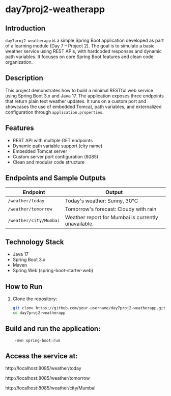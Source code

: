 # day7proj2-weatherapp

## Introduction
`day7proj2-weatherapp` is a simple Spring Boot application developed as part of a learning module (Day 7 – Project 2). The goal is to simulate a basic weather service using REST APIs, with hardcoded responses and dynamic path variables. It focuses on core Spring Boot features and clean code organization.

## Description
This project demonstrates how to build a minimal RESTful web service using Spring Boot 3.x and Java 17. The application exposes three endpoints that return plain text weather updates. It runs on a custom port and showcases the use of embedded Tomcat, path variables, and externalized configuration through `application.properties`.

## Features
- REST API with multiple GET endpoints
- Dynamic path variable support (city name)
- Embedded Tomcat server
- Custom server port configuration (8085)
- Clean and modular code structure

## Endpoints and Sample Outputs
| Endpoint                  | Output                                                  |
|---------------------------|----------------------------------------------------------|
| `/weather/today`          | Today's weather: Sunny, 30°C                             |
| `/weather/tomorrow`       | Tomorrow's forecast: Cloudy with rain                    |
| `/weather/city/Mumbai`    | Weather report for Mumbai is currently unavailable.      |

## Technology Stack
- Java 17
- Spring Boot 3.x
- Maven
- Spring Web (spring-boot-starter-web)

## How to Run
1. Clone the repository:
   ```bash
   git clone https://github.com/your-username/day7proj2-weatherapp.git
   cd day7proj2-weatherapp

## Build and run the application:
        -mvn spring-boot:run

## Access the service at:

http://localhost:8085/weather/today

http://localhost:8085/weather/tomorrow

http://localhost:8085/weather/city/Mumbai

